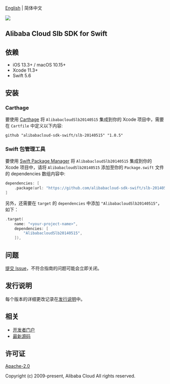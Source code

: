 [English](README.md) | 简体中文

![](https://aliyunsdk-pages.alicdn.com/icons/AlibabaCloud.svg)

## Alibaba Cloud Slb SDK for Swift

## 依赖

- iOS 13.3+ / macOS 10.15+
- Xcode 11.3+
- Swift 5.6

## 安装

### Carthage

要使用 [Carthage](https://github.com/Carthage/Carthage) 将 `AlibabacloudSlb20140515` 集成到你的 Xcode 项目中，需要在 `Cartfile` 中定义以下内容:

```ogdl
github "alibabacloud-sdk-swift/slb-20140515" "1.0.5"
```

### Swift 包管理工具

要使用 [Swift Package Manager](https://swift.org/package-manager/) 将 `AlibabacloudSlb20140515` 集成到你的 Xcode 项目中，请将 `AlibabacloudSlb20140515` 添加至你的 `Package.swift` 文件的 dependencies 数组内容中:

```swift
dependencies: [
    .package(url: "https://github.com/alibabacloud-sdk-swift/slb-20140515.git", from: "1.0.5")
]
```

另外，还需要在 `target` 的 `dependencies` 中添加 `"AlibabacloudSlb20140515"`，如下：

```swift
.target(
    name: "<your-project-name>",
    dependencies: [
        "AlibabacloudSlb20140515",
    ]),
```

## 问题

[提交 Issue](https://github.com/alibabacloud-sdk-swift/slb-20140515/issues/new)，不符合指南的问题可能会立即关闭。

## 发行说明

每个版本的详细更改记录在[发行说明](./ChangeLog.txt)中。

## 相关

* [开发者门户](https://next.api.aliyun.com/home)
* [最新源码](https://github.com/alibabacloud-sdk-swift/slb-20140515)

## 许可证

[Apache-2.0](http://www.apache.org/licenses/LICENSE-2.0)

Copyright (c) 2009-present, Alibaba Cloud All rights reserved.
